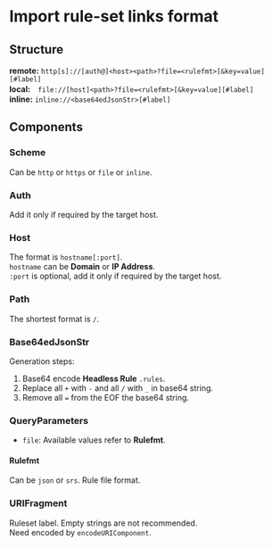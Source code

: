 # Import rule-set links format

## Structure

**remote:** `http[s]://[auth@]<host><path>?file=<rulefmt>[&key=value][#label]`  
**local:**　`file://[host]<path>?file=<rulefmt>[&key=value][#label]`  
**inline:** `inline://<base64edJsonStr>[#label]`  

## Components

### Scheme

Can be `http` or `https` or `file` or `inline`.

### Auth

Add it only if required by the target host.

### Host

The format is `hostname[:port]`.  
`hostname` can be **Domain** or **IP Address**.  
`:port` is optional, add it only if required by the target host.

### Path

The shortest format is `/`.

### Base64edJsonStr

Generation steps:

  1. Base64 encode **Headless Rule** `.rules`.
  2. Replace all `+` with `-` and all `/` with `_` in base64 string.
  3. Remove all `=` from the EOF the base64 string.

### QueryParameters

+ `file`: Available values ​​refer to **Rulefmt**.

#### Rulefmt

Can be `json` or `srs`. Rule file format.

### URIFragment

Ruleset label. Empty strings are not recommended.  
Need encoded by `encodeURIComponent`.
